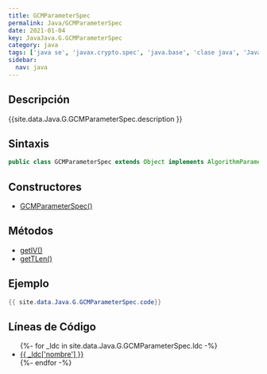 ```yaml
---
title: GCMParameterSpec
permalink: Java/GCMParameterSpec
date: 2021-01-04
key: JavaJava.G.GCMParameterSpec
category: java
tags: ['java se', 'javax.crypto.spec', 'java.base', 'clase java', 'Java 1.7']
sidebar: 
  nav: java
---
```


## Descripción
{{site.data.Java.G.GCMParameterSpec.description }}

## Sintaxis
~~~java
public class GCMParameterSpec extends Object implements AlgorithmParameterSpec
~~~

## Constructores
* [GCMParameterSpec()](/Java/GCMParameterSpec/GCMParameterSpec/)

## Métodos
* [getIV()](/Java/GCMParameterSpec/getIV)
* [getTLen()](/Java/GCMParameterSpec/getTLen)

## Ejemplo
~~~java
{{ site.data.Java.G.GCMParameterSpec.code}}
~~~

## Líneas de Código
<ul>
{%- for _ldc in site.data.Java.G.GCMParameterSpec.ldc -%}
   <li>
       <a href="{{_ldc['url'] }}">{{ _ldc['nombre'] }}</a>
   </li>
{%- endfor -%}
</ul>
